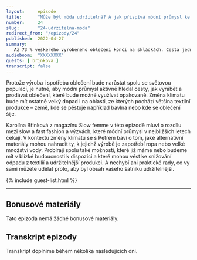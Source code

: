 ```yaml
---
layout:     episode
title:      "Může být móda udržitelná? A jak přispívá módní průmysl ke změně klimatu?"
number:     24
slug:       "24-udrzitelna-moda"
redirect_from: "/epizody/24"
published:  2022-04-27
summary:    |
   Až 73 % veškerého vyrobeného oblečení končí na skládkách. Cesta jednoho bavlněného trička do našich šatníků je dlážděna tunami emisí, mnoha litry vody a hromadou chemie, a právě proto bude muset módní průmysl v následujících dekádách projít velkou transformací.
audioboom:  "XXXXXXXX"
guests: [ brinkova ]
transcript: false
---
```


Protože výroba i spotřeba oblečení bude narůstat spolu se světovou populací, je nutné, aby módní průmysl aktivně hledal cesty, jak vyrábět a prodávat oblečení, které bude možné využívat opakovaně. Změna klimatu bude mít ostatně velký dopad i na oblasti, ze kterých pochází většina textilní produkce – země, kde se pěstuje například bavlna nebo kde se oblečení šije. 

Karolína Břinková z magazínu Slow femme v této epizodě mluví o rozdílu mezi slow a fast fashion a výzvách, které módní průmysl v nejbližších letech čekají. V kontextu změny klimatu se s Petrem baví o tom, jaké alternativní materiály mohou nahradit ty, k jejichž výrobě je zapotřebí ropa nebo velké množství vody. Probírají spolu také možnosti, které již máme nebo budeme mít v blízké budoucnosti k dispozici a které mohou vést ke snižování odpadu z textilií a udržitelnější produkci. A nechybí ani praktické rady, co vy sami můžete udělat proto, aby byl obsah vašeho šatníku udržitelnější.


{% include guest-list.html %}

---

## Bonusové materiály

Tato epizoda nemá žádné bonusové materiály.

## Transkript epizody

Transkript doplníme během několika následujících dní.

